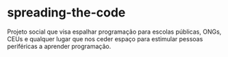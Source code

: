 # spreading-the-code
Projeto social que visa espalhar programação para escolas públicas, ONGs, CEUs e qualquer lugar que nos ceder espaço para estimular pessoas periféricas a aprender programação.

